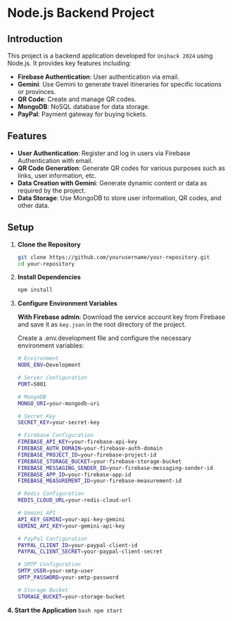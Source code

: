 # Node.js Backend Project

## Introduction

This project is a backend application developed for `Unihack 2024` using Node.js. It provides key features including:

- **Firebase Authentication**: User authentication via email.
- **Gemini**: Use Gemini to generate travel itineraries for specific locations or provinces.
- **QR Code**: Create and manage QR codes.
- **MongoDB**: NoSQL database for data storage.
- **PayPal**: Payment gateway for buying tickets.

## Features

- **User Authentication**: Register and log in users via Firebase Authentication with email.
- **QR Code Generation**: Generate QR codes for various purposes such as links, user information, etc.
- **Data Creation with Gemini**: Generate dynamic content or data as required by the project.
- **Data Storage**: Use MongoDB to store user information, QR codes, and other data.

## Setup

1. **Clone the Repository**

   ```bash
   git clone https://github.com/yourusername/your-repository.git
   cd your-repository

2. **Install Dependencies**
    ```bash
    npm install
    ```
3. **Configure Environment Variables**

    **With Firebase admin**:
    Download the service account key from Firebase and save it as `key.json` in the root directory of the project.

    Create a .env.development file and configure the necessary environment variables:
    ```bash
    # Environment
    NODE_ENV=Development

    # Server Configuration
    PORT=5001

    # MongoDB
    MONGO_URI=your-mongodb-uri

    # Secret Key 
    SECRET_KEY=your-secret-key

    # Firebase Configuration
    FIREBASE_API_KEY=your-firebase-api-key
    FIREBASE_AUTH_DOMAIN=your-firebase-auth-domain
    FIREBASE_PROJECT_ID=your-firebase-project-id
    FIREBASE_STORAGE_BUCKET=your-firebase-storage-bucket
    FIREBASE_MESSAGING_SENDER_ID=your-firebase-messaging-sender-id
    FIREBASE_APP_ID=your-firebase-app-id
    FIREBASE_MEASUREMENT_ID=your-firebase-measurement-id

    # Redis Configuration
    REDIS_CLOUD_URL=your-redis-cloud-url

    # Gemini API
    API_KEY_GEMINI=your-api-key-gemini
    GEMINI_API_KEY=your-gemini-api-key

    # PayPal Configuration
    PAYPAL_CLIENT_ID=your-paypal-client-id
    PAYPAL_CLIENT_SECRET=your-paypal-client-secret

    # SMTP Configuration
    SMTP_USER=your-smtp-user
    SMTP_PASSWORD=your-smtp-password

    # Storage Bucket
    STORAGE_BUCKET=your-storage-bucket

    ```

**4. Start the Application**
    ```bash
    npm start
    ```